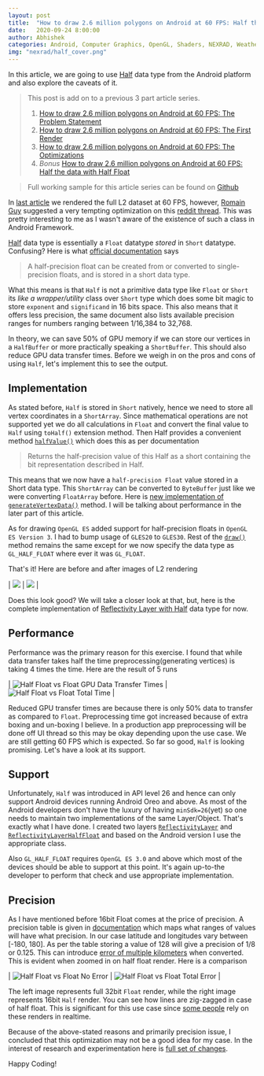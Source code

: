 ```yaml
---
layout: post
title:  "How to draw 2.6 million polygons on Android at 60 FPS: Half the data with Half Float"
date:   2020-09-24 8:00:00
author: Abhishek
categories: Android, Computer Graphics, OpenGL, Shaders, NEXRAD, Weather Visualization, Rendering, 3D, Optimizations
img: "nexrad/half_cover.png"
---
```


In this article, we are going to use [Half](https://developer.android.com/reference/android/util/Half) data type from the Android platform and also explore the caveats of it.

> This post is add on to a previous 3 part article series.
> 1. [How to draw 2.6 million polygons on Android at 60 FPS: The Problem Statement]({{site.url}}/draw-2.6-million-polygons-at-60fps-android)
> 2. [How to draw 2.6 million polygons on Android at 60 FPS: The First Render]({{site.url}}/draw-2.6-million-polygons-at-60fps-first-render)
> 3. [How to draw 2.6 million polygons on Android at 60 FPS: The Optimizations]({{site.url}}/draw-2.6-million-polygons-at-60fps-optimize)
> 4. *Bonus* [How to draw 2.6 million polygons on Android at 60 FPS: Half the data with Half Float]({{site.url}}/draw-2.6-million-polygons-at-60fps-half-float)

> Full working sample for this article series can be found on [Github](https://github.com/abhishekBansal/nexrad-render/tree/master)

In [last article]({{site.url}}/draw-2.6-million-polygons-at-60fps-optimize) we rendered the full L2 dataset at 60 FPS, however, [Romain Guy](https://twitter.com/romainguy) suggested a very tempting optimization on this [reddit thread](https://www.reddit.com/r/androiddev/comments/ioznz0/drawing_millions_of_polygons_at_60_fps_in_android/g4hcbnf?utm_source=share&utm_medium=web2x&context=3). This was pretty interesting to me as I wasn't aware of the existence of such a class in Android Framework.

[Half](https://developer.android.com/reference/android/util/Half) data type is essentially a `Float` datatype *stored* in `Short` datatype. Confusing? Here is what [official documentation](https://developer.android.com/reference/android/util/Half) says
> A half-precision float can be created from or converted to single-precision floats, and is stored in a short data type. 

What this means is that `Half` is not a primitive data type like `Float` or `Short` its *like a wrapper/utility* class over `Short` type which does some bit magic to store `exponent` and `significand` in 16 bits space. This also means that it offers less precision, the same document also lists available precision ranges for numbers ranging between 1/16,384 to 32,768. 

In theory, we can save 50% of GPU memory if we can store our vertices in a `HalfBuffer` or more practically speaking  a `ShortBuffer`. This should also reduce GPU data transfer times. Before we weigh in on the pros and cons of using `Half`, let's implement this to see the output.

## Implementation
As stated before, `Half` is stored in `Short` natively, hence we need to store all vertex coordinates in a `ShortArray`. Since mathematical operations are not supported yet we do all calculations in `Float` and convert the final value to `Half` using `toHalf()` extension method. Then Half provides a convenient method [`halfValue()`](https://developer.android.com/reference/android/util/Half#halfValue()) which does this as per documentation
> Returns the half-precision value of this Half as a short containing the bit representation described in Half.

This means that we now have a `half-precision Float` value stored in a Short data type. This `ShortArray` can be converted to `ByteBuffer` just like we were converting `FloatArray` before. Here is [new implementation of `generateVertexData()`](https://github.com/abhishekBansal/nexrad-render/pull/8/files#diff-44837ae35289cf02beac5bfc4273da5bR125) method. I will be talking about performance in the later part of this article.

As for drawing `OpenGL ES` added support for half-precision floats in `OpenGL ES Version 3`. I had to bump usage of `GLES20` to `GLES30`. Rest of the [`draw()`](https://github.com/abhishekBansal/nexrad-render/pull/8/files#diff-44837ae35289cf02beac5bfc4273da5bR95) method remains the same except for we now specify the data type as `GL_HALF_FLOAT` where ever it was `GL_FLOAT`. 

That's it! Here are before and after images of L2 rendering 

| ![](/assets/images/nexrad/L2_rendering1.png) | ![](/assets/images/nexrad/l2_half.png) |

Does this look good? We will take a closer look at that, but, here is the complete implementation of [Reflectivity Layer with Half](https://github.com/abhishekBansal/nexrad-render/blob/use_half_data_type/app/src/main/java/dev/abhishekbansal/nexrad/layers/ReflectivityLayerHalfFloat.kt) data type for now.

## Performance
Performance was the primary reason for this exercise. I found that while data transfer takes half the time preprocessing(generating vertices) is taking 4 times the time. Here are the result of 5 runs

| ![Half Float vs Float GPU Data Transfer Times](/assets/images/nexrad/data_transfer_time_graph.png) | ![Half Float vs Float Total Time](/assets/images/nexrad/total_time_graph.png) |

Reduced GPU transfer times are because there is only 50% data to transfer as compared to `Float`. Preprocessing time got increased because of extra boxing and un-boxing I believe. In a production app preprocessing will be done off UI thread so this may be okay depending upon the use case. We are still getting 60 FPS which is expected. So far so good, `Half` is looking promising. Let's have a look at its support.

## Support
Unfortunately, `Half` was introduced in API level 26 and hence can only support Android devices running Android Oreo and above. As most of the Android developers don't have the luxury of having `minSdk=26`(yet) so one needs to maintain two implementations of the same Layer/Object. That's exactly what I have done. I created two layers [`ReflectivityLayer`]() and [`ReflectivityLayerHalfFloat`]() and based on the Android version I use the appropriate class.

Also `GL_HALF_FLOAT` requires `OpenGL ES 3.0` and above which most of the devices should be able to support at this point. It's again up-to-the developer to perform that check and use appropriate implementation.

## Precision
As I have mentioned before 16bit Float comes at the price of precision. A precision table is given in [documentation](https://developer.android.com/reference/android/util/Half) which maps what ranges of values will have what precision. In our case latitude and longitudes vary between [-180, 180].
As per the table storing a value of 128 will give a precision of 1/8 or 0.125. This can introduce [error of multiple kilometers](https://www.usna.edu/Users/oceano/pguth/md_help/html/approx_equivalents.htm) when converted. This is evident when zoomed in on half float render. Here is a comparison

| ![Half Float vs Float No Error](/assets/images/nexrad/l2_closeup.png) | ![Half Float vs Float Total Error](/assets/images/nexrad/l2_half_float_closeup.png) |

The left image represents full 32bit `Float` render, while the right image represents 16bit `Half` render. You can see how lines are zig-zagged in case of half float. This is significant for this use case since [some people](https://en.wikipedia.org/wiki/Storm_chasing) rely on these renders in realtime. 

Because of the above-stated reasons and primarily precision issue, I concluded that this optimization may not be a good idea for my case. In the interest of research and experimentation here is [full set of changes](https://github.com/abhishekBansal/nexrad-render/pull/8/files).

Happy Coding!